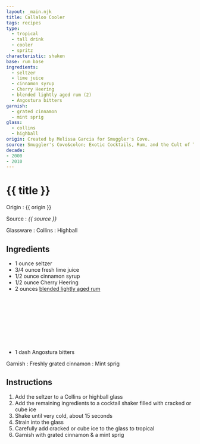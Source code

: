 ```yaml
---
layout: _main.njk
title: Callaloo Cooler
tags: recipes
type:
  - tropical
  - tall drink
  - cooler
  - spritz
characteristic: shaken
base: rum base
ingredients:
  - seltzer
  - lime juice
  - cinnamon syrup
  - Cherry Heering
  - blended lightly aged rum (2)
  - Angostura bitters
garnish:
  - grated cinnamon
  - mint sprig
glass:
  - collins
  - highball
origin: Created by Melissa Garcia for Smuggler's Cove.
source: Smuggler's Cove&colon; Exotic Cocktails, Rum, and the Cult of Tiki
decade:
- 2000
- 2010
---
```


<!-- markdownlint-disable MD025 -->
# {{ title }}
<!-- markdownlint-disable MD025 -->

Origin
  : {{ origin }}

Source
  : <cite>{{ source }}</cite>

Glassware
  : Collins
  : Highball

## Ingredients

* 1 ounce seltzer
* 3/4 ounce fresh lime juice
* 1/2 ounce cinnamon syrup
* 1/2 ounce Cherry Heering
* 2 ounces [blended lightly aged rum](/rums/04-rum-blended-lightly-aged/)<icon-l space="1em" class="bigger" label="(2)"><span class="with-icon"><svg class="icon"><use href="/assets/images/icons/circle-2.svg#circle-2"></use></svg></span></icon-l>
* 1 dash Angostura bitters

Garnish
  : Freshly grated cinnamon
  : Mint sprig

## Instructions

1. Add the seltzer to a Collins or highball glass
2. Add the remaining ingredients to a cocktail shaker filled with cracked or cube ice
3. Shake until very cold, about 15 seconds
4. Strain into the glass
5. Carefully add cracked or cube ice to the glass to tropical
6. Garnish with grated cinnamon & a mint sprig
